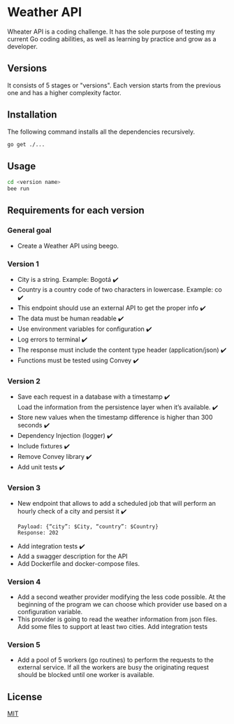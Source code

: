 # Weather API

Wheater API is a coding challenge.
It has the sole purpose of testing my current Go coding abilities, as well as learning by practice and grow as a developer.

## Versions

It consists of 5 stages or "versions". Each version starts from the previous one and has a higher complexity factor.


## Installation

The following command installs all the dependencies recursively.

```bash
go get ./...
```

## Usage

```bash
cd <version name>
bee run
```

## Requirements for each version

### General goal
- Create a Weather API using beego.


### Version 1
	
- City is a string. Example: Bogotá ✔️
- Country is a country code of two characters in lowercase. Example: co ✔️
- This endpoint should use an external API to get the proper info ✔️
- The data must be human readable ✔️
- Use environment variables for configuration ✔️
- Log errors to terminal ✔️
- The response must include the content type header (application/json) ✔️
- Functions must be tested using Convey ✔️


### Version 2

- Save each request in a database with a timestamp ✔️  
Load the information from the persistence layer when it’s available. ✔️
- Store new values when the timestamp difference is higher than 300 seconds ✔️  
- Dependency Injection (logger) ✔️  
- Include fixtures ✔️  
- Remove Convey library ✔️  
- Add unit tests ✔️  


### Version 3

- New endpoint that allows to add a scheduled job that will perform an hourly check of a city and persist it ✔️
	```PUT /scheduler/weather
	Payload: {“city”: $City, “country”: $Country}
	Response: 202
- Add integration tests ✔️
- Add a swagger description for the API
- Add Dockerfile and docker-compose files.


### Version 4
- Add a second weather provider modifying the less code possible. At the beginning of the program we can choose which provider use based on a configuration variable. 
- This provider is going to read the weather information from json files. Add some files to support at least two cities.
Add integration tests


### Version 5
- Add a pool of 5 workers (go routines) to perform the requests to the external service. If all the workers are busy the originating request should be blocked until one worker is available.


## License
[MIT](https://choosealicense.com/licenses/mit/)